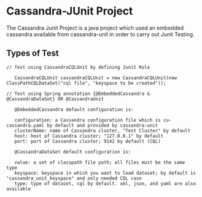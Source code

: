 # Cassandra-JUnit Project

The Cassandra Junit Project is a java project which used an embedded cassandra available from cassandra-unit in order to carry out Junit Testing.


## Types of Test

```
// Test using CassandraCQLUnit by defining Junit Rule

   CassandraCQLUnit cassandraCQLUnit = new CassandraCQLUnit(new ClassPathCQLDataSet("cql file", "keyspace to be created"));

// Test using Spring annotation {@EmbeddedCassandra & @CassandraDataSet} OR @CassandraUnit

   @EmbeddedCassandra default configuration is:

   configuration: a Cassandra configuration file which is cu-cassandra.yaml by default and provided by cassandra-unit
   clusterName: name of Cassandra cluster, "Test Cluster" by default
   host: host of Cassandra cluster; "127.0.0.1" by default
   port: port of Cassandra cluster; 9142 by default (CQL)

   @CassandraDataSet default configuration is:

   value: a set of classpath file path; all files must be the same type
   keyspace: keyspace in which you want to load dataset; by default is "cassandra_unit_keyspace" and only needed CQL case
   type: type of dataset, cql by default. xml, json, and yaml are also available

```
